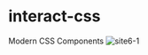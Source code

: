 # interact-css
Modern CSS Components
![site6-1](https://github.com/rifaldiarifin/in-css/assets/123008497/9224a367-66c5-4224-af07-6e1cd4255d7f)
